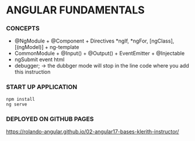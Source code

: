 # ANGULAR FUNDAMENTALS

### CONCEPTS
* @NgModule + @Component + Directives *ngIf, *ngFor, [ngClass], [(ngModel)] + ng-template
* CommonModule + @Input() + @Output() + EventEmitter + @Injectable
* ngSubmit event html
* debugger; -> the dubbger mode will stop in the line code where you add this instruction

### START UP APPLICATION
```
npm install
ng serve
```

### DEPLOYED ON GITHUB PAGES
https://rolando-angular.github.io/02-angular17-bases-klerith-instructor/
